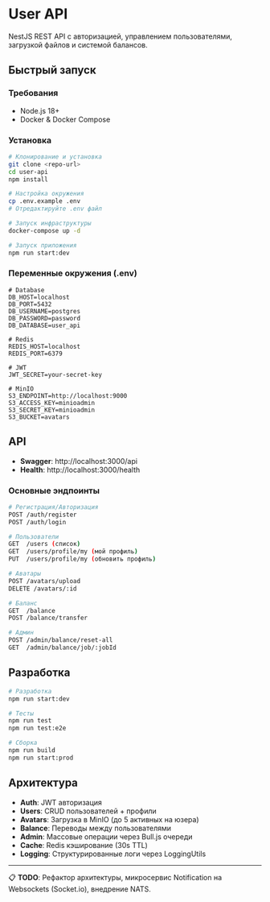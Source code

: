 # User API

NestJS REST API с авторизацией, управлением пользователями, загрузкой файлов и системой балансов.

## Быстрый запуск

### Требования

- Node.js 18+
- Docker & Docker Compose

### Установка

```bash
# Клонирование и установка
git clone <repo-url>
cd user-api
npm install

# Настройка окружения
cp .env.example .env
# Отредактируйте .env файл

# Запуск инфраструктуры
docker-compose up -d

# Запуск приложения
npm run start:dev
```

### Переменные окружения (.env)

```env
# Database
DB_HOST=localhost
DB_PORT=5432
DB_USERNAME=postgres
DB_PASSWORD=password
DB_DATABASE=user_api

# Redis
REDIS_HOST=localhost
REDIS_PORT=6379

# JWT
JWT_SECRET=your-secret-key

# MinIO
S3_ENDPOINT=http://localhost:9000
S3_ACCESS_KEY=minioadmin
S3_SECRET_KEY=minioadmin
S3_BUCKET=avatars
```

## API

- **Swagger**: http://localhost:3000/api
- **Health**: http://localhost:3000/health

### Основные эндпоинты

```bash
# Регистрация/Авторизация
POST /auth/register
POST /auth/login

# Пользователи
GET  /users (список)
GET  /users/profile/my (мой профиль)
PUT  /users/profile/my (обновить профиль)

# Аватары
POST /avatars/upload
DELETE /avatars/:id

# Баланс
GET  /balance
POST /balance/transfer

# Админ
POST /admin/balance/reset-all
GET  /admin/balance/job/:jobId
```

## Разработка

```bash
# Разработка
npm run start:dev

# Тесты
npm run test
npm run test:e2e

# Сборка
npm run build
npm run start:prod
```

## Архитектура

- **Auth**: JWT авторизация
- **Users**: CRUD пользователей + профили
- **Avatars**: Загрузка в MinIO (до 5 активных на юзера)
- **Balance**: Переводы между пользователями
- **Admin**: Массовые операции через Bull.js очереди
- **Cache**: Redis кэширование (30s TTL)
- **Logging**: Структурированные логи через LoggingUtils

---

📋 **TODO**: Рефактор архитектуры, микросервис Notification на Websockets (Socket.io), внедрение NATS.
